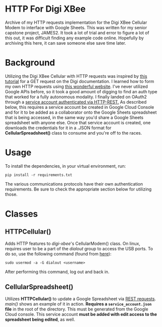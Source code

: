 # HTTP For Digi XBee
Archive of my HTTP requests implementation for the Digi XBee Cellular Modem to 
interface with Google Sheets. This was written for my senior capstone project, JAMES2.
 It took 
a lot of trial and error to figure a lot of this out, it was difficult finding any 
example code online. Hopefully by archiving this here, it can save someone else save
time later.

# Background
Utilizing the Digi XBee Cellular with HTTP requests was inspired by 
[this tutorial](https://www.digi.com/resources/documentation/Digidocs/90002253/Tasks/t_get_http.htm?tocpath=XBee%20connection%20examples%7C_____5) for a GET request
on the Digi documentation. I learned how to form my own HTTP requests using 
[this wonderful website](https://reqbin.com/req/nfilsyk5/get-request-example).
I've never utilized Google APIs before, so it took a good amount of digging to
find an auth type that worked for a fully autonomous modality. I finally landed on OAuth2 through a [service account authenticated via HTTP-REST.](https://developers.google.com/identity/protocols/oauth2/service-account#httprest) 
As described below, this requires a service account be created in Google Cloud Console
and for it to be added as a collaborator onto the Google Sheets spreadsheet that is
being accessed, in the same way you'd share a Google Sheets spreadsheet with anyone 
else. Once that service account is created, one downloads the credentials for it in
a .JSON format for **CellularSpreadsheet()** class to consume and you're off to the
races.

# Usage
To install the dependencies, in your virtual environment, run:

`pip install -r requirements.txt`

The various communications protocols have their own authentication requirements. Be sure
to check the appropriate section below for utilizing those.

# Classes
## HTTPCellular()
Adds HTTP features to *digi-xbee*'s CellularModem() class. On linux, 
requires user to be a part of the *dialout* group to access the USB 
ports. To do  so, use the following command (found from 
[here](https://meshtastic.discourse.group/t/question-on-permission-denied-dev-ttyusb0/590/7)):

`sudo usermod -a -G dialout <username>`

After performing this command, log out and back in.

## CellularSpreadsheet()
Utilizes **HTTPCellular()** to update a Google Spreadsheet via 
[REST requests](https://developers.google.com/sheets/api/reference/rest). 
*main()* shows an example of it in action. 
**Requires a `service_account.json` file** in the root of the directory. This must be generated from
the Google Cloud console. This service account **must be added with edit access to the spreadsheet being edited**, as well.
